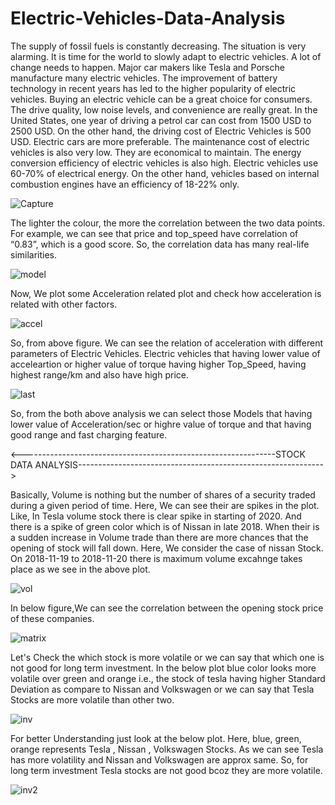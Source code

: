 # Electric-Vehicles-Data-Analysis

The supply of fossil fuels is constantly decreasing. The situation is very alarming. It is time for the world to slowly adapt to electric vehicles. A lot of change needs to happen. Major car makers like Tesla and Porsche manufacture many electric vehicles. The improvement of battery technology in recent years has led to the higher popularity of electric vehicles. Buying an electric vehicle can be a great choice for consumers. The drive quality, low noise levels, and convenience are really great. In the United States, one year of driving a petrol car can cost from 1500 USD to 2500 USD. On the other hand, the driving cost of Electric Vehicles is 500 USD. Electric cars are more preferable. The maintenance cost of electric vehicles is also very low. They are economical to maintain. The energy conversion efficiency of electric vehicles is also high. Electric vehicles use 60-70% of electrical energy. On the other hand, vehicles based on internal combustion engines have an efficiency of 18-22% only.

![Capture](https://user-images.githubusercontent.com/90758723/153001857-fb10354d-e72c-40de-86ad-44a5fef3d149.PNG)

The lighter the colour, the more the correlation between the two data points. For example, we can see that price and top_speed have correlation of “0.83”, which is a good score. So, the correlation data has many real-life similarities.

![model](https://user-images.githubusercontent.com/90758723/153002206-340ef1e8-e61a-4ad4-91bd-673f2138bded.png)

Now, We plot some Acceleration related plot and check how acceleration is related with other factors.

![accel](https://user-images.githubusercontent.com/90758723/153002516-b2a0ab78-04fa-414e-9c53-528915bc857f.png)

So, from above figure. We can see the relation of acceleration with different parameters of Electric Vehicles.
Electric vehicles that having lower value of acceleartion or higher value of torque having higher Top_Speed, having highest range/km and also have high price.

![last](https://user-images.githubusercontent.com/90758723/153002964-337138ea-427a-4c0a-b6b1-bccf2789fc64.png)

So, from the both above analysis we can select those Models that having lower value of Acceleration/sec or highre value of torque and that having good range and fast charging feature.

<---------------------------------------------------------------STOCK DATA ANALYSIS------------------------------------------------------------->

Basically, Volume is nothing but the number of shares of a security traded during a given period of time.
Here, We can see their are spikes in the plot.
Like, In Tesla volume stock there is clear spike in starting of 2020. And there is a spike of green color which is of Nissan in late 2018.
When their is a sudden increase in Volume trade than there are more chances that the opening of stock will fall down.
Here, We consider the case of nissan Stock. On 2018-11-19 to 2018-11-20 there is maximum volume excahnge takes place as we see in the above plot.

![vol](https://user-images.githubusercontent.com/90758723/153003533-d2b8e41b-312f-4b81-b186-11bf22b639bc.png)

In below figure,We can see the correlation between the opening stock price of these companies.

![matrix](https://user-images.githubusercontent.com/90758723/153003828-30510390-a0a3-420f-98b2-1e634c86cde3.png)

Let's Check the which stock is more volatile or we can say that which one is not good for long term investment.
In the below plot blue color looks more volatile over green and orange i.e., the stock of tesla having higher Standard Deviation as compare to Nissan and Volkswagen or we can say that Tesla Stocks are more volatile than other two.

![inv](https://user-images.githubusercontent.com/90758723/153003974-87ad090f-4968-4745-8e6f-1f65386320e2.png)

For better Understanding just look at the below plot. Here, blue, green, orange represents Tesla , Nissan , Volkswagen Stocks. As we can see Tesla has more volatility and Nissan and Volkswagen are approx same. So, for long term investment Tesla stocks are not good bcoz they are more volatile.

![inv2](https://user-images.githubusercontent.com/90758723/153004093-1a3dfe15-7d82-493e-9fa2-92d11d9b7071.png)




